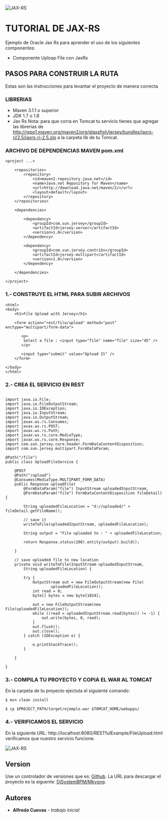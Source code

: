 ![JAX-RS](https://javasail.com/wp-content/uploads/2017/01/glassfish_logo-2.png)

# TUTORIAL DE JAX-RS 	

Ejemplo de Oracle Jax Rs para aprender el uso de los siguientes componentes:

* Componente Uploap File con JaxRs


## PASOS PARA CONSTRUIR LA RUTA

Estas son las instrucciones para levantar el proyecto de manera correcta

### LIBRERIAS

* Maven 3.1.1 o superior
* JDK 1.7 o 1.8
* Jax Rs Nota: para que corra en Tomcat tu servicio tienes que agregar las librerias de http://repo1.maven.org/maven2/org/glassfish/jersey/bundles/jaxrs-ri/2.5/jaxrs-ri-2.5.zip a la carpeta lib de tu Tomcat.


### ARCHIVO DE DEPENDENCIAS MAVEN pom.xml

``` 
<project ...>

	<repositories>
		<repository>
			<id>maven2-repository.java.net</id>
			<name>Java.net Repository for Maven</name>
			<url>http://download.java.net/maven/2/</url>
			<layout>default</layout>
		</repository>
	</repositories>

	<dependencies>

		<dependency>
			<groupId>com.sun.jersey</groupId>
			<artifactId>jersey-server</artifactId>
			<version>1.8</version>
		</dependency>

		<dependency>
			<groupId>com.sun.jersey.contribs</groupId>
			<artifactId>jersey-multipart</artifactId>
			<version>1.8</version>
		</dependency>

	</dependencies>

</project>

``` 


### 1.- CONSTRUYE EL HTML PARA SUBIR ARCHIVOS

``` 
<html>
<body>
	<h1>File Upload with Jersey</h1>

	<form action="rest/file/upload" method="post" enctype="multipart/form-data">

	   <p>
		Select a file : <input type="file" name="file" size="45" />
	   </p>

	   <input type="submit" value="Upload It" />
	</form>

</body>
</html>

``` 

### 2.- CREA EL SERVICIO EN REST


``` 

import java.io.File;
import java.io.FileOutputStream;
import java.io.IOException;
import java.io.InputStream;
import java.io.OutputStream;
import javax.ws.rs.Consumes;
import javax.ws.rs.POST;
import javax.ws.rs.Path;
import javax.ws.rs.core.MediaType;
import javax.ws.rs.core.Response;
import com.sun.jersey.core.header.FormDataContentDisposition;
import com.sun.jersey.multipart.FormDataParam;

@Path("/file")
public class UploadFileService {

	@POST
	@Path("/upload")
	@Consumes(MediaType.MULTIPART_FORM_DATA)
	public Response uploadFile(
		@FormDataParam("file") InputStream uploadedInputStream,
		@FormDataParam("file") FormDataContentDisposition fileDetail) {

		String uploadedFileLocation = "d://uploaded/" + fileDetail.getFileName();

		// save it
		writeToFile(uploadedInputStream, uploadedFileLocation);

		String output = "File uploaded to : " + uploadedFileLocation;

		return Response.status(200).entity(output).build();

	}

	// save uploaded file to new location
	private void writeToFile(InputStream uploadedInputStream,
		String uploadedFileLocation) {

		try {
			OutputStream out = new FileOutputStream(new File(
					uploadedFileLocation));
			int read = 0;
			byte[] bytes = new byte[1024];

			out = new FileOutputStream(new File(uploadedFileLocation));
			while ((read = uploadedInputStream.read(bytes)) != -1) {
				out.write(bytes, 0, read);
			}
			out.flush();
			out.close();
		} catch (IOException e) {

			e.printStackTrace();
		}

	}

}
```

### 3.- COMPILA TU PROYECTO Y COPIA EL WAR AL TOMCAT

En la carpeta de tu proyecto ejectuta el siguiente comando:
```
$ mvn clean install

$ cp $PROJECT_PATH/target/ejemplo.war $TOMCAT_HOME/webapps/

```

### 4.- VERIFICAMOS EL SERVICIO

En la siguiente URL: http://localhost:8080/RESTfulExample/FileUpload.html verificamos que nuestro servicio funcione.

![JAX-RS](http://www.mkyong.com/wp-content/uploads/2011/07/jersey-file-upload.png)



## Version

Use un controlador de versiones que es: [Github](https://github.com). La URL para descargar el ṕroyecto es la siguente: [DjSystemBPM/Mkyong](https://github.com/DjSystemBPM/Mkyong.git). 

## Autores

* **Alfredo Cuevas** - *trabajo inicial*        
        
        
        
        
        
        
 
